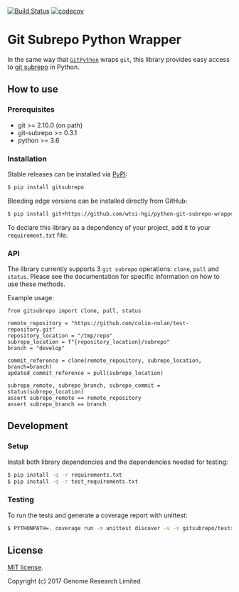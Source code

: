 [![Build Status](https://travis-ci.org/wtsi-hgi/python-git-subrepo-wrapper.svg?branch=master)](https://travis-ci.org/wtsi-hgi/python-git-subrepo-wrapper)
[![codecov](https://codecov.io/gh/wtsi-hgi/python-git-subrepo-wrapper/branch/master/graph/badge.svg)](https://codecov.io/gh/wtsi-hgi/python-git-subrepo-wrapper)

# Git Subrepo Python Wrapper
In the same way that [`GitPython`](https://pypi.python.org/pypi/GitPython/) wraps `git`, this library provides easy 
access to [git subrepo](https://github.com/ingydotnet/git-subrepo) in Python.


## How to use
### Prerequisites
 - git >= 2.10.0 (on path)
 - git-subrepo >= 0.3.1
 - python >= 3.6


### Installation
Stable releases can be installed via [PyPI](https://pypi.python.org/pypi/gitsubrepo):
```bash
$ pip install gitsubrepo
```

Bleeding edge versions can be installed directly from GitHub:
```bash
$ pip install git+https://github.com/wtsi-hgi/python-git-subrepo-wrapper.git@${commit_id_or_branch_or_tag}#egg=gitsubrepo
```

To declare this library as a dependency of your project, add it to your `requirement.txt` file.


### API
The library currently supports 3 `git subrepo` operations: `clone`, `pull` and `status`. Please see the documentation 
for specific information on how to use these methods.

Example usage:
```python3
from gitsubrepo import clone, pull, status

remote_repository = "https://github.com/colin-nolan/test-repository.git"
repository_location = "/tmp/repo"
subrepo_location = f"{repository_location}/subrepo"
branch = "develop"

commit_reference = clone(remote_repository, subrepo_location, branch=branch)
updated_commit_reference = pull(subrepo_location)

subrepo_remote, subrepo_branch, subrepo_commit = status(subrepo_location)
assert subrepo_remote == remote_repository
assert subrepo_branch == branch
```


## Development
### Setup
Install both library dependencies and the dependencies needed for testing:
```bash
$ pip install -q -r requirements.txt
$ pip install -q -r test_requirements.txt
```

### Testing
To run the tests and generate a coverage report with unittest:
```bash
$ PYTHONPATH=. coverage run -m unittest discover -v -s gitsubrepo/tests
```


## License
[MIT license](LICENSE.txt).

Copyright (c) 2017 Genome Research Limited

